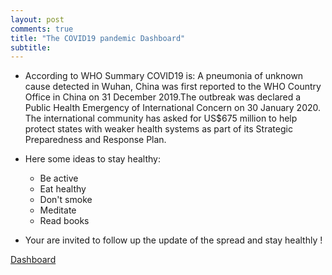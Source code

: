```yaml
---
layout: post
comments: true
title: "The COVID19 pandemic Dashboard"
subtitle: 
---
```


* According to WHO Summary COVID19 is: A pneumonia of unknown cause detected in Wuhan, China was first reported to the WHO Country Office in China on 31 December 2019.The outbreak was declared a Public Health Emergency of International Concern on 30 January 2020. The international community has asked for US$675 million to help protect states with weaker health systems as part of its Strategic Preparedness and Response Plan.
* Here some ideas to stay healthy:
   * Be active
   * Eat healthy 
   * Don't smoke
   * Meditate
   * Read books

* Your are invited to follow up the update of the spread and stay healthly !

[Dashboard](https://mesfind.shinyapps.io/covid19_et/)


